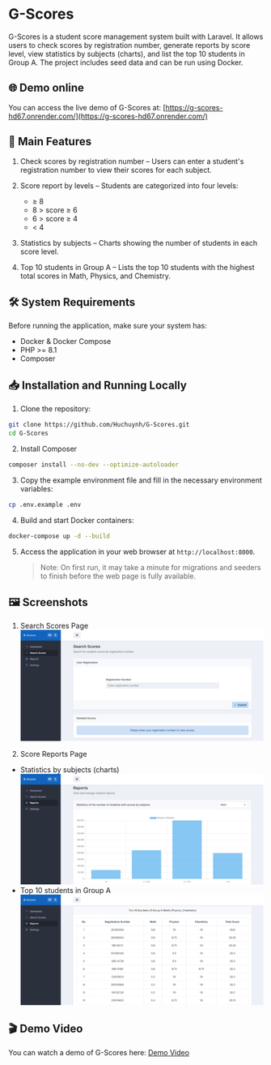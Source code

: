 # G-Scores

G-Scores is a student score management system built with Laravel. It allows users to check scores by registration number, generate reports by score level, view statistics by subjects (charts), and list the top 10 students in Group A. The project includes seed data and can be run using Docker.

## 🌐 Demo online

You can access the live demo of G-Scores at: [https://g-scores-hd67.onrender.com/](https://g-scores-hd67.onrender.com/)

## 🚀 Main Features

1. Check scores by registration number – Users can enter a student's registration number to view their scores for each subject.

2. Score report by levels – Students are categorized into four levels:

    - ≥ 8
    - 8 > score ≥ 6
    - 6 > score ≥ 4
    - < 4

3. Statistics by subjects – Charts showing the number of students in each score level.

4. Top 10 students in Group A – Lists the top 10 students with the highest total scores in Math, Physics, and Chemistry.

## 🛠️ System Requirements

Before running the application, make sure your system has:

-   Docker & Docker Compose
-   PHP >= 8.1
-   Composer

## 📥 Installation and Running Locally

1. Clone the repository:

```bash
git clone https://github.com/Huchuynh/G-Scores.git
cd G-Scores
```

2. Install Composer

```bash
composer install --no-dev --optimize-autoloader
```

3. Copy the example environment file and fill in the necessary environment variables:

```bash
cp .env.example .env
```

4. Build and start Docker containers:

```bash
docker-compose up -d --build
```

5. Access the application in your web browser at `http://localhost:8000`.
    > Note: On first run, it may take a minute for migrations and seeders to finish before the web page is fully available.

## 🖼️ Screenshots

1. Search Scores Page
   ![Search Scores Page](screenshots/search-scores.png)

2. Score Reports Page

-   Statistics by subjects (charts)
    ![Score Reports Page](screenshots/reports-1.png)
-   Top 10 students in Group A
    ![Top 10 students in Group A](screenshots/reports-2.png)

## 🎬 Demo Video

You can watch a demo of G-Scores here: [Demo Video](./screenshots/demo.mp4)
